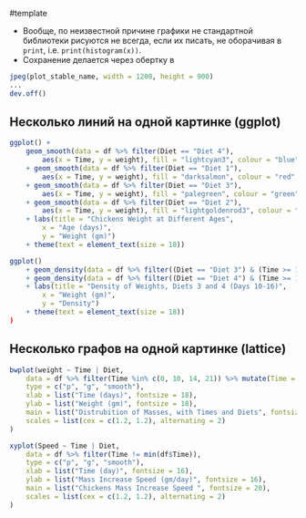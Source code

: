 #template

* Вообще, по неизвестной причине графики не стандартной библиотеки рисуются не всегда, если их писать, не оборачивая в `print`, i.e. `print(histogram(x))`.
* Сохранение делается через обертку в 
```R
jpeg(plot_stable_name, width = 1200, height = 900)
...
dev.off()
```


## Несколько линий на одной картинке (ggplot)

```R 
ggplot() +
    geom_smooth(data = df %>% filter(Diet == "Diet 4"),
        aes(x = Time, y = weight), fill = "lightcyan3", colour = "blue", size = 1)
    + geom_smooth(data = df %>% filter(Diet == "Diet 1"),
        aes(x = Time, y = weight), fill = "darksalmon", colour = "red", size = 1)
    + geom_smooth(data = df %>% filter(Diet == "Diet 3"),
        aes(x = Time, y = weight), fill = "palegreen", colour = "green", size = 1)
    + geom_smooth(data = df %>% filter(Diet == "Diet 2"),
        aes(x = Time, y = weight), fill = "lightgoldenrod3", colour = "orange", size = 1)
    + labs(title = "Chickens Weight at Different Ages",
        x = "Age (days)",
        y = "Weight (gm)")
    + theme(text = element_text(size = 18))
```

```R
ggplot()
    + geom_density(data = df %>% filter((Diet == "Diet 3") & (Time >= 10) & (Time <= 16)), aes(x = weight), fill ="palegreen", alpha = 0.5)
    + geom_density(data = df %>% filter((Diet == "Diet 4") & (Time >= 10) & (Time <= 16)), aes(x = weight), fill ="darksalmon", alpha = 0.5)
    + labs(title = "Density of Weights, Diets 3 and 4 (Days 10-16)",
        x = "Weight (gm)",
        y = "Density")
    + theme(text = element_text(size = 18))
)
```

## Несколько графов на одной картинке (lattice)

```R
bwplot(weight ~ Time | Diet,
    data = df %>% filter(Time %in% c(0, 10, 14, 21)) %>% mutate(Time = paste(Time)),
    type = c("p", "g", "smooth"),
    xlab = list("Time (days)", fontsize = 18),
    ylab = list("Weight (gm)", fontsize = 18),
    main = list("Distrubition of Masses, with Times and Diets", fontsize = 20),
    scales = list(cex = c(1.2, 1.2), alternating = 2)
)
```

```R
xyplot(Speed ~ Time | Diet,
    data = df %>% filter(Time != min(df$Time)),
    type = c("p", "g", "smooth"),
    xlab = list("Time (day)", fontsize = 16),
    ylab = list("Mass Increase Speed (gm/day)", fontsize = 16),
    main = list("Chickens Mass Increase Speed ", fontsize = 20),
    scales = list(cex = c(1.2, 1.2), alternating = 2)
)
```
